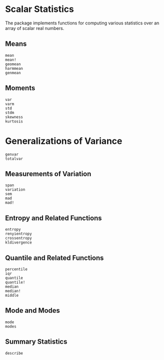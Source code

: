 # Scalar Statistics

The package implements functions for computing various statistics over an array of scalar real numbers.

## Means

```@docs
mean
mean!
geomean
harmmean
genmean
```

## Moments

```@docs
var
varm
std
stdm
skewness
kurtosis
```

# Generalizations of Variance
```@docs
genvar
totalvar
```

## Measurements of Variation

```@docs
span
variation
sem
mad
mad!
```

## Entropy and Related Functions

```@docs
entropy
renyientropy
crossentropy
kldivergence
```

## Quantile and Related Functions

```@docs
percentile
iqr
quantile
quantile!
median
median!
middle
```

## Mode and Modes

```@docs
mode
modes
```

## Summary Statistics

```@docs
describe
```
